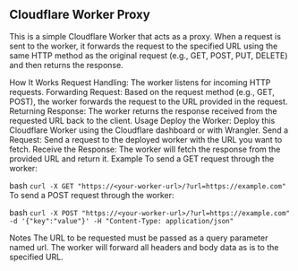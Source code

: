 ## Cloudflare Worker Proxy
This is a simple Cloudflare Worker that acts as a proxy. When a request is sent to the worker, it forwards the request to the specified URL using the same HTTP method as the original request (e.g., GET, POST, PUT, DELETE) and then returns the response.

How It Works
Request Handling: The worker listens for incoming HTTP requests.
Forwarding Request: Based on the request method (e.g., GET, POST), the worker forwards the request to the URL provided in the request.
Returning Response: The worker returns the response received from the requested URL back to the client.
Usage
Deploy the Worker: Deploy this Cloudflare Worker using the Cloudflare dashboard or with Wrangler.
Send a Request: Send a request to the deployed worker with the URL you want to fetch.
Receive the Response: The worker will fetch the response from the provided URL and return it.
Example
To send a GET request through the worker:

bash
``curl -X GET "https://<your-worker-url>/?url=https://example.com"``
To send a POST request through the worker:

bash
``curl -X POST "https://<your-worker-url>/?url=https://example.com" -d '{"key":"value"}' -H "Content-Type: application/json"``

Notes
The URL to be requested must be passed as a query parameter named url.
The worker will forward all headers and body data as is to the specified URL.
